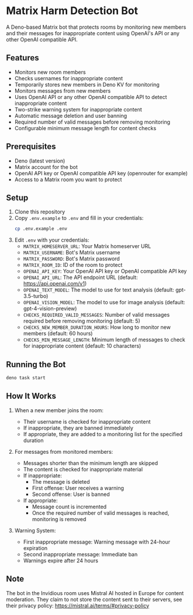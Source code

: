# Matrix Harm Detection Bot

A Deno-based Matrix bot that protects rooms by monitoring new members and their
messages for inappropriate content using OpenAI's API or any other OpenAI
compatible API.

## Features

- Monitors new room members
- Checks usernames for inappropriate content
- Temporarily stores new members in Deno KV for monitoring
- Monitors messages from new members
- Uses OpenAI API or any other OpenAI compatible API to detect inappropriate
  content
- Two-strike warning system for inappropriate content
- Automatic message deletion and user banning
- Required number of valid messages before removing monitoring
- Configurable minimum message length for content checks

## Prerequisites

- Deno (latest version)
- Matrix account for the bot
- OpenAI API key or OpenAI compatible API key (openrouter for example)
- Access to a Matrix room you want to protect

## Setup

1. Clone this repository
2. Copy `.env.example` to `.env` and fill in your credentials:
   ```bash
   cp .env.example .env
   ```
3. Edit `.env` with your credentials:
   - `MATRIX_HOMESERVER_URL`: Your Matrix homeserver URL
   - `MATRIX_USERNAME`: Bot's Matrix username
   - `MATRIX_PASSWORD`: Bot's Matrix password
   - `MATRIX_ROOM_ID`: ID of the room to protect
   - `OPENAI_API_KEY`: Your OpenAI API key or OpenAI compatible API key
   - `OPENAI_API_URL`: The API endpoint URL (default: https://api.openai.com/v1)
   - `OPENAI_TEXT_MODEL`: The model to use for text analysis (default:
     gpt-3.5-turbo)
   - `OPENAI_VISION_MODEL`: The model to use for image analysis (default:
     gpt-4-vision-preview)
   - `CHECKS_REQUIRED_VALID_MESSAGES`: Number of valid messages required before
     removing monitoring (default: 5)
   - `CHECKS_NEW_MEMBER_DURATION_HOURS`: How long to monitor new members
     (default: 60 hours)
   - `CHECKS_MIN_MESSAGE_LENGTH`: Minimum length of messages to check for
     inappropriate content (default: 10 characters)

## Running the Bot

```bash
deno task start
```

## How It Works

1. When a new member joins the room:
   - Their username is checked for inappropriate content
   - If inappropriate, they are banned immediately
   - If appropriate, they are added to a monitoring list for the specified
     duration

2. For messages from monitored members:
   - Messages shorter than the minimum length are skipped
   - The content is checked for inappropriate material
   - If inappropriate:
     - The message is deleted
     - First offense: User receives a warning
     - Second offense: User is banned
   - If appropriate:
     - Message count is incremented
     - Once the required number of valid messages is reached, monitoring is
       removed

3. Warning System:
   - First inappropriate message: Warning message with 24-hour expiration
   - Second inappropriate message: Immediate ban
   - Warnings expire after 24 hours

## Note

The bot in the Invidious room uses Mistral AI hosted in Europe for content
moderation. They claim to not store the content sent to their servers, see their
privacy policy: https://mistral.ai/terms/#privacy-policy
